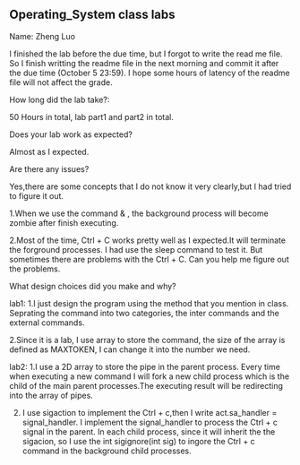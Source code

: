 ## Operating_System class labs

Name: Zheng Luo

I finished the lab before the due time, but I forgot to write the read me file. So I finish writting the readme file in the next morning and commit it after the due time (October 5 23:59). I hope some hours of latency of the readme file will not affect the grade.



How long did the lab take?:

50 Hours in total, lab part1 and part2 in total.



Does your lab work as expected?

Almost as I expected.



Are there any issues?

Yes,there are some concepts that I do not know it very clearly,but I had tried to figure it out.

1.When we use the command & , the background process will become zombie after finish executing.

2.Most of the time, Ctrl + C works pretty well as I expected.It will terminate the forground processes. I had use the sleep command to test it. But sometimes there are problems with the Ctrl + C. Can you help me figure out the problems.



What design choices did you make and why?

lab1:
1.I just design the program using the method that you mention in class. Seprating the command into two categories, the inter commands and the external commands.

2.Since it is a lab, I use array to store the command, the size of the array is defined as MAXTOKEN, I can change it into the number we need.
     

lab2:
1.I use a 2D array to store the pipe in the parent process. Every time when executing a new command I will fork a new child process which is the child of the main parent processes.The executing result will be redirecting into the array of pipes. 

2. I use sigaction to implement the Ctrl + c,then I write act.sa_handler = signal_handler. I implement the signal_handler to process the Ctrl + c signal in the parent.
In each child process, since it will inherit the the sigacion, so I use the int sigignore(int sig) to ingore the Ctrl + c command in the background child processes.

